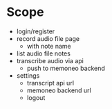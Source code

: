 # Scope
- login/register
- record audio file page
    - with note name
- list audio file notes
- transcribe audio via api
  - push to memoneo backend
- settings
  - transcript api url
  - memoneo backend url
  - logout